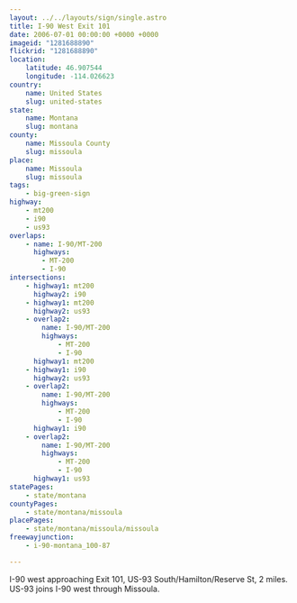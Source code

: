 ```yaml
---
layout: ../../layouts/sign/single.astro
title: I-90 West Exit 101
date: 2006-07-01 00:00:00 +0000 +0000
imageid: "1281688890"
flickrid: "1281688890"
location:
    latitude: 46.907544
    longitude: -114.026623
country:
    name: United States
    slug: united-states
state:
    name: Montana
    slug: montana
county:
    name: Missoula County
    slug: missoula
place:
    name: Missoula
    slug: missoula
tags:
    - big-green-sign
highway:
    - mt200
    - i90
    - us93
overlaps:
    - name: I-90/MT-200
      highways:
        - MT-200
        - I-90
intersections:
    - highway1: mt200
      highway2: i90
    - highway1: mt200
      highway2: us93
    - overlap2:
        name: I-90/MT-200
        highways:
            - MT-200
            - I-90
      highway1: mt200
    - highway1: i90
      highway2: us93
    - overlap2:
        name: I-90/MT-200
        highways:
            - MT-200
            - I-90
      highway1: i90
    - overlap2:
        name: I-90/MT-200
        highways:
            - MT-200
            - I-90
      highway1: us93
statePages:
    - state/montana
countyPages:
    - state/montana/missoula
placePages:
    - state/montana/missoula/missoula
freewayjunction:
    - i-90-montana_100-87

---
```

I-90 west approaching Exit 101, US-93 South/Hamilton/Reserve St, 2 miles.  US-93 joins I-90 west through Missoula.